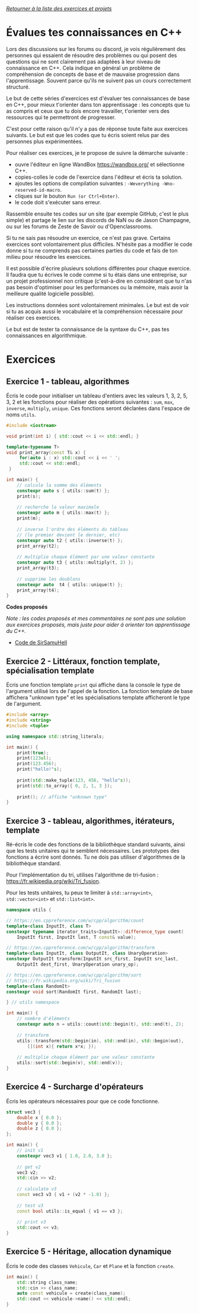 *[Retourner à la liste des exercices et projets](README.md)*

# Évalues tes connaissances en C++

Lors des discussions sur les forums ou discord, je vois régulièrement des personnes qui essaient de résoudre des problèmes
ou qui posent des questions qui ne sont clairement pas adaptées à leur niveau de connaissance en C++. Cela indique en général
un problème de compréhension de concepts de base et de mauvaise progression dans l'apprentissage. Souvent parce
qu'ils ne suivent pas un cours correctement structuré.

Le but de cette séries d'exercices est d'évaluer tes connaissances de base en C++, pour mieux t'orienter dans ton apprentissage :
les concepts que tu as compris et ceux que tu dois encore travailler, t'orienter vers des ressources qui te permettront de
progresser.

C'est pour cette raison qu'il n'y a pas de réponse toute faite aux exercices suivants. Le but est que les codes que tu écris
soient relus par des personnes plus expérimentées.

Pour réaliser ces exercices, je te propose de suivre la démarche suivante :

- ouvre l'éditeur en ligne WandBox https://wandbox.org/ et sélectionne C++.
- copies-colles le code de l'exercice dans l'éditeur et écris ta solution.
- ajoutes les options de compilation suivantes : `-Weverything -Wno-reserved-id-macro`.
- cliques sur le bouton `Run (or Ctrl+Enter)`.
- le code doit s'exécuter sans erreur.

Rassemble ensuite tes codes sur un site (par exemple GitHub, c'est le plus simple) et partage le lien sur les discords de NaN ou 
de Jason Champagne, ou sur les forums de Zeste de Savoir ou d'Openclassrooms.

Si tu ne sais pas résoudre un exercice, ce n'est pas grave. Certains exercices sont volontairement plus difficiles.
N'hésite pas a modifier le code donne si tu ne comprends pas certaines parties du code et fais de ton milieu pour
résoudre les exercices.

Il est possible d'écrire plusieurs solutions différentes pour chaque exercice. Il faudra que tu écrives le code
comme si tu étais dans une entreprise, sur un projet professionnel non critique (c'est-à-dire en considérant que tu n'as pas
besoin d'optimiser pour les performances ou la mémoire, mais avoir la meilleure qualité logicielle possible).

Les instructions données sont volontairement minimales. Le but est de voir si tu as acquis aussi le vocabulaire et la compréhension
nécessaire pour réaliser ces exercices.

Le but est de tester ta connaissance de la syntaxe du C++, pas tes connaissances en algorithmique.

# Exercices

## Exercice 1 - tableau, algorithmes

Écris le code pour initialiser un tableau d'entiers avec les valeurs 1, 3, 2, 5, 3, 2 et les fonctions pour réaliser des opérations suivantes :
`sum`, `max`, `inverse`, `multiply`, `unique`. Ces fonctions seront déclarées dans l'espace de noms `utils`.

```cpp
#include <iostream>

void print(int i) { std::cout << i << std::endl; }

template<typename T>
void print_array(const T& x) { 
     for(auto i : x) std::cout << i << ' '; 
     std::cout << std::endl; 
 }

int main() {
    // calcule la somme des éléments
    constexpr auto s { utils::sum(t) };
    print(s);
    
    // recherche la valeur maximale
    constexpr auto m { utils::max(t) };
    print(m);
    
    // inverse l'ordre des éléments du tableau 
    // (le premier devient le dernier, etc)
    constexpr auto t2 { utils::inverse(t) };
    print_array(t2);
    
    // multiplie chaque élément par une valeur constante
    constexpr auto t3 { utils::multiply(t, 2) };
    print_array(t3);
    
    // supprime les doublons
    constexpr auto  t4 { utils::unique(t) };
    print_array(t4);
}
```

**Codes proposés**

*Note : les codes proposés et mes commentaires ne sont pas une solution aux exercices proposés, mais juste pour aider à orienter
ton apprentissage du C++.*

- [Code de SirSamuHell](cpp-test-reponses/SirSamuHell-1.md)


## Exercice 2 - Littéraux, fonction template, spécialisation template

Écris une fonction template `print` qui affiche dans la console le type de l'argument utilisé lors de l'appel de la fonction.
La fonction template de base affichera "unknown type" et les spécialisations template afficheront le type de l'argument.

```cpp
#include <array>
#include <string>
#include <tuple>

using namespace std::string_literals;

int main() {
    print(true);
    print(123ul);
    print(123.456);
    print("hello!"s);
    
    print(std::make_tuple(123, 456, "hello"s));
    print(std::to_array({ 0, 2, 1, 3 });
    
    print(); // affiche "unknown type"
}
```

## Exercice 3 - tableau, algorithmes, itérateurs, template

Ré-écris le code des fonctions de la bibliothèque standard suivants, ainsi que les tests unitaires qui te semblent nécessaires.
Les prototypes des fonctions a écrire sont donnés. Tu ne dois pas utiliser d'algorithmes de la bibliothèque standard.

Pour l'implémentation du tri, utilises l'algorithme de tri-fusion : https://fr.wikipedia.org/wiki/Tri_fusion.

Pour les tests unitaires, tu peux te limiter à `std::array<int>`, `std::vector<int>` et `std::list<int>`.

```cpp
namespace utils {

// https://en.cppreference.com/w/cpp/algorithm/count
template<class InputIt, class T>
constexpr typename iterator_traits<InputIt>::difference_type count(
    InputIt first, InputIt last, T const& value);

// https://en.cppreference.com/w/cpp/algorithm/transform
template<class InputIt, class OutputIt, class UnaryOperation>
constexpr OutputIt transform(InputIt src_first, InputIt src_last, 
    OutputIt dest_first, UnaryOperation unary_op);

// https://en.cppreference.com/w/cpp/algorithm/sort
// https://fr.wikipedia.org/wiki/Tri_fusion
template<class RandomIt>
constexpr void sort(RandomIt first, RandomIt last);

} // utils namespace

int main() {
    // nombre d'éléments
    constexpr auto n = utils::count(std::begin(t), std::end(t), 2);
    
    // transform
    utils::transform(std::begin(in), std::end(in), std::begin(out),
        [](int x){ return x*x; });
    
    // multiplie chaque élément par une valeur constante
    utils::sort(std::begin(v), std::end(v));
}
```

## Exercice 4 - Surcharge d'opérateurs

Écris les opérateurs nécessaires pour que ce code fonctionne.

```cpp
struct vec3 {
    double x { 0.0 };
    double y { 0.0 };
    double z { 0.0 };
};

int main() {
    // init v1
    constexpr vec3 v1 { 1.0, 2.0, 3.0 };
    
    // get v2
    vec3 v2;
    std::cin >> v2;
    
    // calculate v3
    const vec3 v3 { v1 + (v2 * -1.0) };
    
    // test v3
    const bool utils::is_equal { v1 == v3 };
    
    // print v3
    std::cout << v3;
}
```

## Exercice 5 - Héritage, allocation dynamique

Écris le code des classes `Vehicule`, `Car` et `Plane` et la fonction `create`.

```cpp
int main() {
    std::string class_name;
    std::cin >> class_name;
    auto const vehicule = create(class_name);
    std::cout << vehicule->name() << std::endl;
}
```
